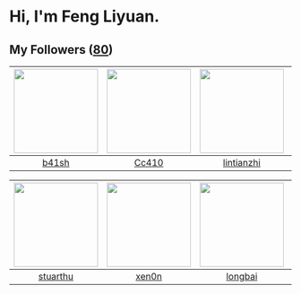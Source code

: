 # Hi, I'm Feng Liyuan.

## My Followers ([80](https://github.com/SunRunAway?tab=followers))

| <img src="https://avatars0.githubusercontent.com/u/1070352?v=4" width="150" height="150" /> | <img src="https://avatars1.githubusercontent.com/u/37112567?v=4" width="150" height="150" /> | <img src="https://avatars3.githubusercontent.com/u/1457382?v=4" width="150" height="150" /> | <img src="https://avatars1.githubusercontent.com/u/4090971?v=4" width="150" height="150" /> |
| :-----------------------------------------------------------------------------------------: | :------------------------------------------------------------------------------------------: | :-----------------------------------------------------------------------------------------: | :-----------------------------------------------------------------------------------------: |
|                              [b41sh](https://github.com/b41sh)                              |                               [Cc410](https://github.com/Cc410)                              |                         [lintianzhi](https://github.com/lintianzhi)                         |                        [wangtuanjie](https://github.com/wangtuanjie)                        |

| <img src="https://avatars1.githubusercontent.com/u/16526001?v=4" width="150" height="150" /> | <img src="https://avatars2.githubusercontent.com/u/1175567?v=4" width="150" height="150" /> | <img src="https://avatars1.githubusercontent.com/u/1204301?v=4" width="150" height="150" /> | <img src="https://avatars2.githubusercontent.com/u/23115833?v=4" width="150" height="150" /> |
| :------------------------------------------------------------------------------------------: | :-----------------------------------------------------------------------------------------: | :-----------------------------------------------------------------------------------------: | :------------------------------------------------------------------------------------------: |
|                            [stuarthu](https://github.com/stuarthu)                           |                              [xen0n](https://github.com/xen0n)                              |                            [longbai](https://github.com/longbai)                            |                           [Beryl1230](https://github.com/Beryl1230)                          |